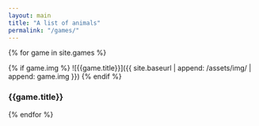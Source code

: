 ```yaml
---
layout: main
title: "A list of animals"
permalink: "/games/"
---
```


{% for game in site.games %}
  <div class="chapter">
      {% if game.img %}
      ![{{game.title}}]({{ site.baseurl | append: /assets/img/ | append: game.img }})
      {% endif %}
    <div class="chapter_inner">
      <h3 class="chapter_title">{{game.title}}</h3>
    </div>
  </div>
{% endfor %}
